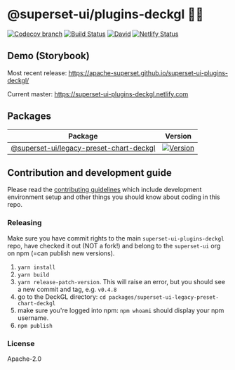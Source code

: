 # @superset-ui/plugins-deckgl 🔌💡

[![Codecov branch](https://img.shields.io/codecov/c/github/apache-superset/superset-ui-plugins-deckgl/master.svg?style=flat-square)](https://codecov.io/gh/apache-superset/superset-ui-plugins-deckgl/branch/master)
[![Build Status](https://img.shields.io/travis/com/apache-superset/superset-ui-plugins-deckgl/master.svg?style=flat-square)](https://travis-ci.com/apache-superset/superset-ui-plugins-deckgl)
[![David](https://img.shields.io/david/dev/apache-superset/superset-ui-plugins-deckgl.svg?style=flat-square)](https://david-dm.org/apache-superset/superset-ui-plugins-deckgl?type=dev)
[![Netlify Status](https://api.netlify.com/api/v1/badges/4d054ead-0e76-4e03-b684-797ca5924161/deploy-status)](https://app.netlify.com/sites/superset-ui-plugins-deckgl/deploys)

## Demo (Storybook)

Most recent release: https://apache-superset.github.io/superset-ui-plugins-deckgl/

Current master: https://superset-ui-plugins-deckgl.netlify.com

## Packages

| Package                                                                                                                                                              | Version                                                                                                                                                                                              |
| -------------------------------------------------------------------------------------------------------------------------------------------------------------------- | ---------------------------------------------------------------------------------------------------------------------------------------------------------------------------------------------------- |
| [@superset-ui/legacy-preset-chart-deckgl](https://github.com/apache-superset/superset-ui-plugins-deckgl/tree/master/packages/superset-ui-legacy-preset-chart-deckgl) | [![Version](https://img.shields.io/npm/v/@superset-ui/legacy-preset-chart-deckgl.svg?style=flat-square)](https://img.shields.io/npm/v/@superset-ui/legacy-preset-chart-deckgl.svg?style=flat-square) |

## Contribution and development guide

Please read the
[contributing guidelines](https://github.com/apache-superset/superset-ui/blob/master/CONTRIBUTING.md)
which include development environment setup and other things you should know about coding in this
repo.

### Releasing

Make sure you have commit rights to the main `superset-ui-plugins-deckgl` repo, have checked it out (NOT a fork!) and
belong to the `superset-ui` org on npm (=can publish new versions).

1. `yarn install`
2. `yarn build`
3. `yarn release-patch-version`. This will raise an error, but you should see a new commit and tag, e.g. `v0.4.8`
4. go to the DeckGL directory: `cd packages/superset-ui-legacy-preset-chart-deckgl`
5. make sure you're logged into npm: `npm whoami` should display your npm username.
6. `npm publish`

### License

Apache-2.0
